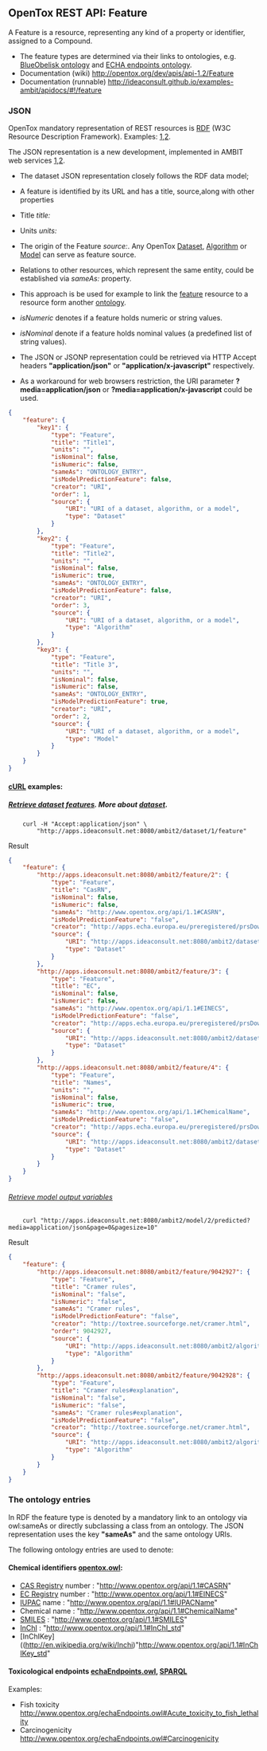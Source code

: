 ## OpenTox REST API: Feature

A Feature is a resource, representing any kind of a property or identifier, assigned to a Compound. 

* The feature types are determined via their links to ontologies, e.g. [BlueObelisk ontology](http://apps.ideaconsult.net:8080/ontology/query/BODO) and [ECHA endpoints ontology](http://www.opentox.org/echaEndpoints.owl).
* Documentation (wiki) http://opentox.org/dev/apis/api-1.2/Feature 
* Documentation (runnable) http://ideaconsult.github.io/examples-ambit/apidocs/#!/feature

### JSON

OpenTox mandatory representation of REST resources is [RDF](http://www.w3.org/RDF/) (W3C Resource Description Framework). 
Examples: [1](http://opentox.org/dev/apis/api-1.2/Feature),[2](http://ambit.sourceforge.net/api_feature.html).

The JSON representation is a new development, implemented in AMBIT web services [1](http://ambit.sf.net),[2](http://www.jcheminf.com/content/3/1/18).

* The dataset JSON representation closely follows the RDF data model;
* A feature is identified by its URL and has a title, source,along with other properties
* Title *title:*
* Units *units:*
* The origin of the Feature *source:*. Any OpenTox [Dataset](dataset.md), [Algorithm](algorithm.md) or [Model](model.md) can serve as feature source. 
* Relations to other resources, which represent the same entity, could be established via *sameAs:* property. 
* This approach is be used for example to link the [feature](feature.md) resource to a resource form another [ontology](#ONTOLOGY_ENTRY).
*  *isNumeric* denotes if a feature holds numeric  or string values.
*  *isNominal* denote if a feature holds nominal values (a predefined list of string values).

* The JSON or JSONP representation could be retrieved via HTTP Accept headers **"application/json"** or **"application/x-javascript"** respectively.
* As a workaround for web browsers restriction, the URI parameter **?media=application/json** or **?media=application/x-javascript** could be used.



````json
{
    "feature": {
        "key1": {
            "type": "Feature",
            "title": "Title1",
            "units": "",
            "isNominal": false,
            "isNumeric": false,
            "sameAs": "ONTOLOGY_ENTRY",
            "isModelPredictionFeature": false,
            "creator": "URI",
            "order": 1,
            "source": {
                "URI": "URI of a dataset, algorithm, or a model",
                "type": "Dataset"
            }
        },
        "key2": {
            "type": "Feature",
            "title": "Title2",
            "units": "",
            "isNominal": false,
            "isNumeric": true,
            "sameAs": "ONTOLOGY_ENTRY",
            "isModelPredictionFeature": false,
            "creator": "URI",
            "order": 3,
            "source": {
                "URI": "URI of a dataset, algorithm, or a model",
                "type": "Algorithm"
            }
        },
        "key3": {
            "type": "Feature",
            "title": "Title 3",
            "units": "",
            "isNominal": false,
            "isNumeric": false,
            "sameAs": "ONTOLOGY_ENTRY",
            "isModelPredictionFeature": true,
            "creator": "URI",
            "order": 2,
            "source": {
                "URI": "URI of a dataset, algorithm, or a model",
                "type": "Model"
            }
        }
    }
}
````

#### [cURL](http://curl.haxx.se/) examples:

##### [Retrieve dataset features](http://apps.ideaconsult.net:8080/ambit2/dataset/1/feature). More about [dataset](dataset.md).
````
    curl -H "Accept:application/json" \
        "http://apps.ideaconsult.net:8080/ambit2/dataset/1/feature" 
````
 Result
````json
{
    "feature": {
        "http://apps.ideaconsult.net:8080/ambit2/feature/2": {
            "type": "Feature",
            "title": "CasRN",
            "isNominal": false,
            "isNumeric": false,
            "sameAs": "http://www.opentox.org/api/1.1#CASRN",
            "isModelPredictionFeature": "false",
            "creator": "http://apps.echa.europa.eu/preregistered/prsDownload.aspx",
            "source": {
                "URI": "http://apps.ideaconsult.net:8080/ambit2/dataset/ECHA",
                "type": "Dataset"
            }
        },
        "http://apps.ideaconsult.net:8080/ambit2/feature/3": {
            "type": "Feature",
            "title": "EC",
            "isNominal": false,
            "isNumeric": false,
            "sameAs": "http://www.opentox.org/api/1.1#EINECS",
            "isModelPredictionFeature": "false",
            "creator": "http://apps.echa.europa.eu/preregistered/prsDownload.aspx",
            "source": {
                "URI": "http://apps.ideaconsult.net:8080/ambit2/dataset/ECHA",
                "type": "Dataset"
            }
        },
        "http://apps.ideaconsult.net:8080/ambit2/feature/4": {
            "type": "Feature",
            "title": "Names",
            "units": "",
            "isNominal": false,
            "isNumeric": true,
            "sameAs": "http://www.opentox.org/api/1.1#ChemicalName",
            "isModelPredictionFeature": "false",
            "creator": "http://apps.echa.europa.eu/preregistered/prsDownload.aspx",
            "source": {
                "URI": "http://apps.ideaconsult.net:8080/ambit2/dataset/ECHA",
                "type": "Dataset"
            }
        }
    }
}
````

###### [Retrieve model output variables](http://apps.ideaconsult.net:8080/ambit2/model/2/predicted) 
````
    curl "http://apps.ideaconsult.net:8080/ambit2/model/2/predicted?media=application/json&page=0&pagesize=10"
```` 

 Result
````json
{
    "feature": {
        "http://apps.ideaconsult.net:8080/ambit2/feature/9042927": {
            "type": "Feature",
            "title": "Cramer rules",
            "isNominal": "false",
            "isNumeric": "false",
            "sameAs": "Cramer rules",
            "isModelPredictionFeature": "false",
            "creator": "http://toxtree.sourceforge.net/cramer.html",
            "order": 9042927,
            "source": {
                "URI": "http://apps.ideaconsult.net:8080/ambit2/algorithm/Cramer+rules",
                "type": "Algorithm"
            }
        },
        "http://apps.ideaconsult.net:8080/ambit2/feature/9042928": {
            "type": "Feature",
            "title": "Cramer rules#explanation",
            "isNominal": "false",
            "isNumeric": "false",
            "sameAs": "Cramer rules#explanation",
            "isModelPredictionFeature": "false",
            "creator": "http://toxtree.sourceforge.net/cramer.html",
            "source": {
                "URI": "http://apps.ideaconsult.net:8080/ambit2/algorithm/Cramer+rules",
                "type": "Algorithm"
            }
        }
    }
}
````

### <a id="ONTOLOGY_ENTRY">The ontology entries</a>

In RDF the feature type is denoted by a mandatory link to an ontology via owl:sameAs or directly subclassing a class from an ontology.
The JSON representation uses the key **"sameAs"** and the same ontology URIs.

The following ontology entries are used to denote: 

#### Chemical identifiers [opentox.owl](http://www.opentox.org/api/1.1/opentox.owl):

* [CAS Registry](http://en.wikipedia.org/wiki/CAS_registry_number) number : "http://www.opentox.org/api/1.1#CASRN"
* [EC Registry](http://en.wikipedia.org/wiki/European_Commission_number) number : "http://www.opentox.org/api/1.1#EINECS"
* [IUPAC](http://www.iupac.org/) name : "http://www.opentox.org/api/1.1#IUPACName"
* Chemical name : "http://www.opentox.org/api/1.1#ChemicalName"
* [SMILES](http://en.wikipedia.org/wiki/Simplified_molecular-input_line-entry_system) : "http://www.opentox.org/api/1.1#SMILES"
* [InChI](http://en.wikipedia.org/wiki/Inchi) : "http://www.opentox.org/api/1.1#InChI_std"
* [InChIKey]((http://en.wikipedia.org/wiki/Inchi)"http://www.opentox.org/api/1.1#InChIKey_std"
 
#### Toxicological endpoints [echaEndpoints.owl](http://www.opentox.org/echaEndpoints.owl), [SPARQL](http://apps.ideaconsult.net:8080/ontology/query/Endpoints) 

Examples:

* Fish toxicity http://www.opentox.org/echaEndpoints.owl#Acute_toxicity_to_fish_lethality 
* Carcinogenicity http://www.opentox.org/echaEndpoints.owl#Carcinogenicity	



